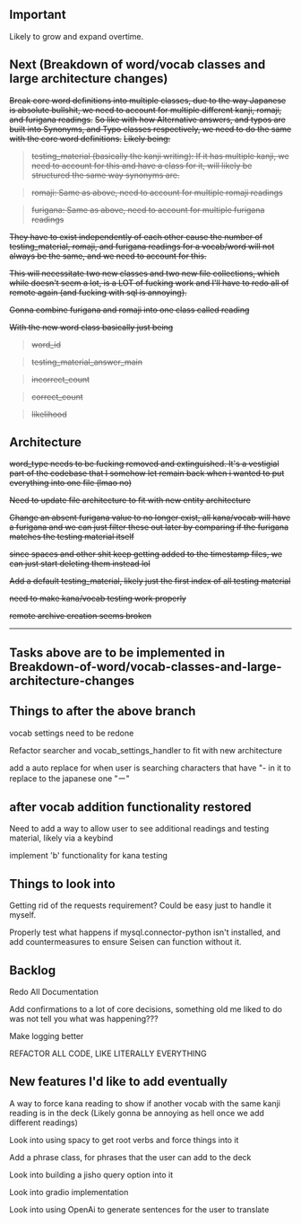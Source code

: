## Important
Likely to grow and expand overtime.

## Next (Breakdown of word/vocab classes and large architecture changes)
~~Break core word definitions into multiple classes, due to the way Japanese is absolute bullshit, we need to account for multiple different kanji, romaji, and furigana readings.~~
~~So like with how Alternative answers, and typos are built into Synonyms, and Typo classes respectively, we need to do the same with the core word definitions.~~
~~Likely being:~~
> ~~testing_material (basically the kanji writing): If it has multiple kanji, we need to account for this and have a class for it, will likely be structured the same way synonyms are.~~

> ~~romaji: Same as above, need to account for multiple romaji readings~~

> ~~furigana: Same as above, need to account for multiple furigana readings~~

~~They have to exist independently of each other cause the number of testing_material, romaji, and furigana readings for a vocab/word will not always be the same, and we need to account for this.~~

~~This will necessitate two new classes and two new file collections, which while doesn't seem a lot, is a LOT of fucking work and I'll have to redo all of remote again (and fucking with sql is annoying).~~

~~Gonna combine furigana and romaji into one class called reading~~

~~With the new word class basically just being~~
> ~~word_id~~

> ~~testing_material_answer_main~~

> ~~incorrect_count~~

> ~~correct_count~~

> ~~likelihood~~


## Architecture
~~word_type needs to be fucking removed and extinguished. It's a vestigial part of the codebase that I somehow let remain back when i wanted to put everything into one file (lmao no)~~

~~Need to update file architecture to fit with new entity architecture~~

~~Change an absent furigana value to no longer exist, all kana/vocab will have a furigana and we can just filter these out later by comparing if the furigana matches the testing material itself~~

~~since spaces and other shit keep getting added to the timestamp files, we can just start deleting them instead lol~~

~~Add a default testing_material, likely just the first index of all testing material~~

~~need to make kana/vocab testing work properly~~

~~remote archive creation seems broken~~

-----------------------------------------------------------------------------------------------------------------
Tasks above are to be implemented in Breakdown-of-word/vocab-classes-and-large-architecture-changes
-----------------------------------------------------------------------------------------------------------------

## Things to after the above branch
vocab settings need to be redone

Refactor searcher and vocab_settings_handler to fit with new architecture

add a auto replace for when user is searching characters that have "- in it to replace to the japanese one "ー"

## after vocab addition functionality restored
Need to add a way to allow user to see additional readings and testing material, likely via a keybind

implement 'b' functionality for kana testing


## Things to look into
Getting rid of the requests requirement? Could be easy just to handle it myself.

Properly test what happens if mysql.connector-python isn't installed, and add countermeasures to ensure Seisen can function without it.

## Backlog
Redo All Documentation

Add confirmations to a lot of core decisions, something old me liked to do was not tell you what was happening???

Make logging better

REFACTOR ALL CODE, LIKE LITERALLY EVERYTHING

## New features I'd like to add eventually
A way to force kana reading to show if another vocab with the same kanji reading is in the deck (Likely gonna be annoying as hell once we add different readings)

Look into using spacy to get root verbs and force things into it

Add a phrase class, for phrases that the user can add to the deck

Look into building a jisho query option into it

Look into gradio implementation

Look into using OpenAi to generate sentences for the user to translate
